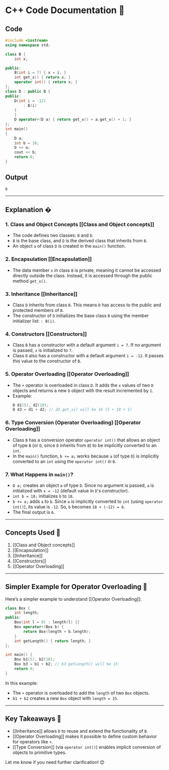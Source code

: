# C++ Code Documentation 📄

## Code
```cpp
#include <iostream>
using namespace std;

class B {
    int x;

public:
    B(int i = 7) { x = i; }
    int get_x() { return x; }
    operator int() { return x; }
};
class D : public B {
public:
    D(int i = -12)
        : B(i)
    {
    }
    D operator+(D a) { return get_x() + a.get_x() + 1; }
};
int main()
{
    D a;
    int b = 18;
    b += a;
    cout << b;
    return 0;
}
```

## Output
```
6
```

---

## Explanation �

### 1. **Class and Object Concepts** [[Class and Object concepts]]
   - The code defines two classes: `B` and `D`.
   - `B` is the base class, and `D` is the derived class that inherits from `B`.
   - An object `a` of class `D` is created in the `main()` function.

### 2. **Encapsulation** [[Encapsulation]]
   - The data member `x` in class `B` is private, meaning it cannot be accessed directly outside the class. Instead, it is accessed through the public method `get_x()`.

### 3. **Inheritance** [[Inheritance]]
   - Class `D` inherits from class `B`. This means `D` has access to the public and protected members of `B`.
   - The constructor of `D` initializes the base class `B` using the member initializer list: `: B(i)`.

### 4. **Constructors** [[Constructors]]
   - Class `B` has a constructor with a default argument `i = 7`. If no argument is passed, `x` is initialized to `7`.
   - Class `D` also has a constructor with a default argument `i = -12`. It passes this value to the constructor of `B`.

### 5. **Operator Overloading** [[Operator Overloading]]
   - The `+` operator is overloaded in class `D`. It adds the `x` values of two `D` objects and returns a new `D` object with the result incremented by `1`.
   - Example:
     ```cpp
     D d1(5), d2(10);
     D d3 = d1 + d2; // d3.get_x() will be 16 (5 + 10 + 1)
     ```

### 6. **Type Conversion (Operator Overloading)** [[Operator Overloading]]
   - Class `B` has a conversion operator `operator int()` that allows an object of type `B` (or `D`, since `D` inherits from `B`) to be implicitly converted to an `int`.
   - In the `main()` function, `b += a;` works because `a` (of type `D`) is implicitly converted to an `int` using the `operator int()` in `B`.

### 7. **What Happens in `main()`?**
   - `D a;` creates an object `a` of type `D`. Since no argument is passed, `a` is initialized with `x = -12` (default value in `D`'s constructor).
   - `int b = 18;` initializes `b` to `18`.
   - `b += a;` adds `a` to `b`. Since `a` is implicitly converted to `int` (using `operator int()`), its value is `-12`. So, `b` becomes `18 + (-12) = 6`.
   - The final output is `6`.

---

## Concepts Used 🧠
1. [[Class and Object concepts]]
2. [[Encapsulation]]
3. [[Inheritance]]
4. [[Constructors]]
5. [[Operator Overloading]]

---

## Simpler Example for Operator Overloading 🧩

Here’s a simpler example to understand [[Operator Overloading]]:

```cpp
class Box {
    int length;
public:
    Box(int l = 0) : length(l) {}
    Box operator+(Box b) {
        return Box(length + b.length);
    }
    int getLength() { return length; }
};

int main() {
    Box b1(5), b2(10);
    Box b3 = b1 + b2; // b3.getLength() will be 15
    return 0;
}
```

In this example:
- The `+` operator is overloaded to add the `length` of two `Box` objects.
- `b1 + b2` creates a new `Box` object with `length = 15`.

---

## Key Takeaways 🚀
- [[Inheritance]] allows `D` to reuse and extend the functionality of `B`.
- [[Operator Overloading]] makes it possible to define custom behavior for operators like `+`.
- [[Type Conversion]] (via `operator int()`) enables implicit conversion of objects to primitive types.

Let me know if you need further clarification! 😊
